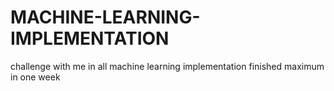 # MACHINE-LEARNING-IMPLEMENTATION
challenge with me in all machine learning implementation finished  maximum in  one week 
